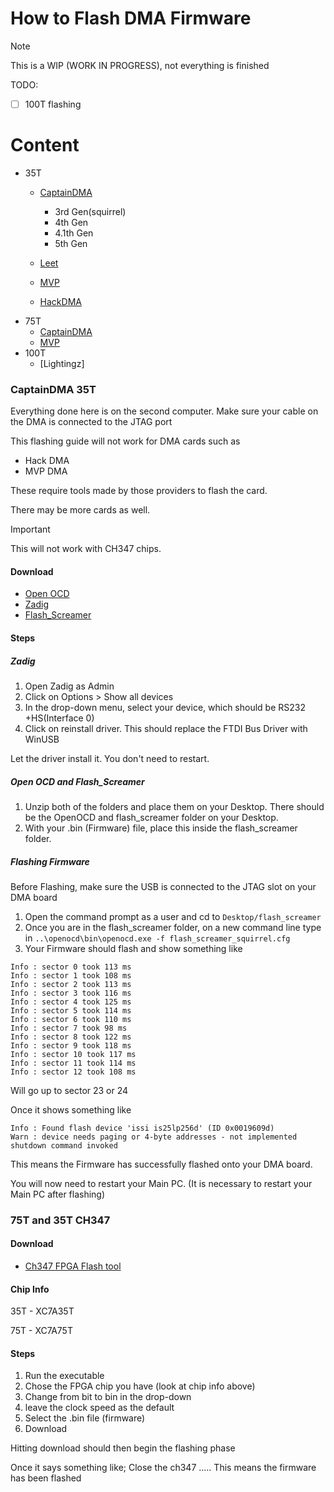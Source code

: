 # How to Flash DMA Firmware

> [!NOTE]
> This is a WIP (WORK IN PROGRESS), not everything is finished


TODO:
- [ ] 100T flashing


# Content
- 35T
  - [CaptainDMA]()
    - 3rd Gen(squirrel)
    - 4th Gen
    - 4.1th Gen
    - 5th Gen
    
  - [Leet]()
  - [MVP]()
  - [HackDMA]()
- 75T
  - [CaptainDMA]()
  - [MVP]()
- 100T
  - [Lightingz]





### CaptainDMA 35T

Everything done here is on the second computer. Make sure your cable on the DMA is connected to the JTAG port

This flashing guide will not work for DMA cards such as 
- Hack DMA
- MVP DMA

These require tools made by those providers to flash the card.

There may be more cards as well.

> [!IMPORTANT]
> This will not work with CH347 chips.

#### Download 
-  [Open OCD](https://docs.lambdaconcept.com/screamer/_downloads/e72a9b76299cd3a4cb30e53dd62505ff/openocd-win.zip)
-  [Zadig](https://zadig.akeo.ie/)
-  [Flash_Screamer](https://docs.lambdaconcept.com/screamer/_downloads/20c4c1c1dc18e10efea198d236ac015f/flash_screamer.zip)

#### Steps

##### Zadig

1. Open Zadig as Admin
2. Click on Options > Show all devices
3. In the drop-down menu, select your device, which should be RS232 +HS(Interface 0)
4. Click on reinstall driver. This should replace the FTDI Bus Driver with WinUSB 

Let the driver install it. You don't need to restart.

##### Open OCD and Flash_Screamer
1. Unzip both of the folders and place them on your Desktop. There should be the OpenOCD and flash_screamer folder on your Desktop.
2. With your .bin (Firmware) file, place this inside the flash_screamer folder.


##### Flashing Firmware

Before Flashing, make sure the USB is connected to the JTAG slot on your DMA board

1. Open the command prompt as a user and cd to `Desktop/flash_screamer`
2. Once you are in the flash_screamer folder, on a new command line type in `..\openocd\bin\openocd.exe -f flash_screamer_squirrel.cfg`
3. Your Firmware should flash and show something like

```
Info : sector 0 took 113 ms
Info : sector 1 took 108 ms
Info : sector 2 took 113 ms
Info : sector 3 took 116 ms
Info : sector 4 took 125 ms
Info : sector 5 took 114 ms
Info : sector 6 took 110 ms
Info : sector 7 took 98 ms
Info : sector 8 took 122 ms
Info : sector 9 took 118 ms
Info : sector 10 took 117 ms
Info : sector 11 took 114 ms
Info : sector 12 took 108 ms
```

Will go up to sector 23 or 24

Once it shows something like

```
Info : Found flash device 'issi is25lp256d' (ID 0x0019609d)
Warn : device needs paging or 4-byte addresses - not implemented
shutdown command invoked
``` 

This means the Firmware has successfully flashed onto your DMA board.

You will now need to restart your Main PC. (It is necessary to restart your Main PC after flashing)


### 75T and 35T CH347

#### Download 
-  [Ch347 FPGA Flash tool](https://github.com/WCHSoftGroup/ch347/tree/main/CH347FPGATool)

#### Chip Info

35T - XC7A35T

75T - XC7A75T


#### Steps

1. Run the executable
2. Chose the FPGA chip you have (look at chip info above)
3. Change from bit to bin in the drop-down
4. leave the clock speed as the default
5. Select the .bin file (firmware)
6. Download

Hitting download should then begin the flashing phase

Once it says something like; Close the ch347 ..... This means the firmware has been flashed

